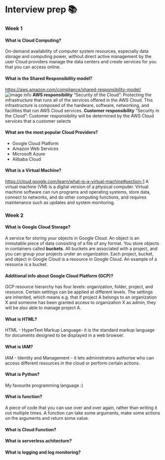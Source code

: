 # Interview prep 📚

### Week 1

#### What is Cloud Computing?
On-demand availability of computer system resources, especially data storage and computing power, without direct active management by the user
Cloud providers manage the data centers and create services for you that you can access online.

#### What is the Shared Responsibility model?
https://aws.amazon.com/compliance/shared-responsibility-model/
![image info](https://d1.awsstatic.com/security-center/Shared_Responsibility_Model_V2.59d1eccec334b366627e9295b304202faf7b899b.jpg)
**AWS responsibility** “Security of the Cloud”: Protecting the infrastructure that runs all of the services offered in the AWS Cloud. This infrastructure is composed of the hardware, software, networking, and facilities that run AWS Cloud services.
**Customer responsibility** “Security in the Cloud”: Customer responsibility will be determined by the AWS Cloud services that a customer selects


#### What are the most popular Cloud Providers?
* Google Cloud Platform
* Amazon Web Services
* Microsoft Azure
* Alibaba Cloud

#### What is a Virtual Machine?
https://cloud.google.com/learn/what-is-a-virtual-machine#section-1
A virtual machine (VM) is a digital version of a physical computer. Virtual machine software can run programs and operating systems, store data, connect to networks, and do other computing functions, and requires maintenance such as updates and system monitoring.


### Week 2

#### What is Google Cloud Storage?
A service for storing your objects in Google Cloud. An object is an immutable piece of data consisting of a file of any format. You store objects in containers called **buckets**. All buckets are associated with a project, and you can group your projects under an organization. Each project, bucket, and object in Google Cloud is a resource in Google Cloud. An example of a resource is a bucket.

#### Additional info about Google Cloud Platform (GCP)?
GCP resource hierarchy has four levels: organization, folder, project, and resource. Certain settings can be applied at different levels. The settings are inherited, which means e.g. that if project A belongs to an organization X and someone has been granted access to organization X as admin, they will be also able to manage project A.

#### What is HTML?
HTML - HyperText Markup Language- it is the standard markup language for documents designed to be displayed in a web browser.

#### What is IAM?
IAM - Identity and Management - it lets administrators authorise who can access different resources in the cloud or perform certain actions.


#### What is Python?

My favourite programming language :)

#### What is function?

A piece of code that you can use over and over again, rather than writing it out multiple times. A function can take some arguments, make some actions on the arguments and return some value.

#### What is Cloud Function?
#### What is serverless achitecture?
#### What is logging and log monitoring?


